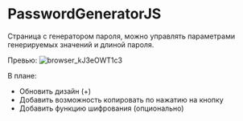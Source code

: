 # PasswordGeneratorJS
Страница с генератором пароля, можно управлять параметрами генерируемых значений и длиной пароля.

Превью:
![browser_kJ3eOWT1c3](https://github.com/IndyukovAnton/PasswordGeneratorJS/assets/133742300/229036c7-f721-472a-ac02-3cad1ce2ec86)




В плане:
* Обновить дизайн (+)
* Добавить возможность копировать по нажатию на кнопку
* Добавить функцию шифрования (опционально)
